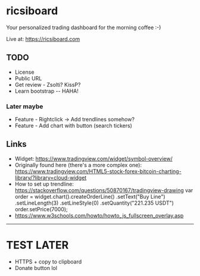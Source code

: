 # ricsiboard

Your personalized trading dashboard for the morning coffee :-)

Live at: https://ricsiboard.com

## TODO

* License
* Public URL
* Get review - Zsolti? KissP?
* Learn bootstrap -- HAHA!

### Later maybe
* Feature - Rightclick -> Add trendlines somehow?
* Feature - Add chart with button (search tickers)

## Links

* Widget: https://www.tradingview.com/widget/symbol-overview/
* Originally found here (there's a more complex one): https://www.tradingview.com/HTML5-stock-forex-bitcoin-charting-library/?library=cloud-widget
* How to set up trendline: https://stackoverflow.com/questions/50870167/tradingview-drawing
    var order = widget.chart().createOrderLine()
      .setText("Buy Line")
      .setLineLength(3) 
      .setLineStyle(0) 
      .setQuantity("221.235 USDT")
    order.setPrice(7000);
* https://www.w3schools.com/howto/howto_js_fullscreen_overlay.asp

-------------------------------------------------------------------

TEST LATER
==========

* HTTPS + copy to clipboard
* Donate button lol
